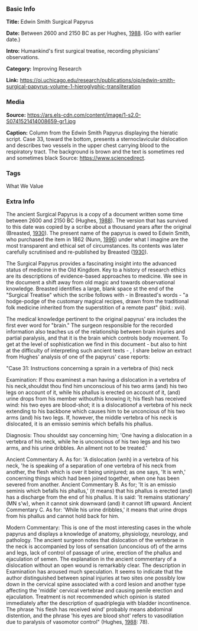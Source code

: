 ### Basic Info
**Title:** 
Edwin Smith Surgical Papyrus

**Date:** 
Between 2600 and 2150 BC as per Hughes, [1988](https://doi.org/10.1038/sc.1988.15). (Go with earlier date.)

**Intro:** 
Humankind's first surgical treatise, recording physicians' observations.

**Category:** 
Improving Research

**Link:** 
https://oi.uchicago.edu/research/publications/oip/edwin-smith-surgical-papyrus-volume-1-hieroglyphic-transliteration

### Media
**Source:** 
https://ars.els-cdn.com/content/image/1-s2.0-S0741521414008659-gr1.jpg

**Caption:**
Column from the Edwin Smith Papyrus displaying the hieratic script. Case 33, toward the bottom, presents a sternoclavicular dislocation and describes two vessels in the upper chest carrying blood to the respiratory tract. The background is brown and the text is sometimes red and sometimes black Source: https://www.sciencedirect.

### Tags

What We Value

### Extra Info

The ancient Surgical Papyrus is a copy of a document written some time between 2600 and 2150 BC (Hughes, [1988](https://doi.org/10.1038/sc.1988.15)). The version that has survived to this date was copied by a scribe about a thousand years after the original (Breasted, [1930](https://oi.uchicago.edu/research/publications/oip/edwin-smith-surgical-papyrus-volume-1-hieroglyphic-transliteration)). The present name of the papyrus is owed to Edwin Smith, who purchased the item in 1862 (Nunn, [1996](https://blackwells.co.uk/bookshop/product/Ancient-Egyptian-Medicine-by-John-F-Nunn-author/9780714109817)) under what I imagine are the most transparent and ethical set of circumstances. Its contents was later carefully scrutinised and re-published by Breasted ([1930](https://oi.uchicago.edu/research/publications/oip/edwin-smith-surgical-papyrus-volume-1-hieroglyphic-transliteration)).

The Surgical Papyrus provides a fascinating insight into the advanced status of medicine in the Old Kingdom. Key to a history of research ethics are its descriptions of evidence-based approaches to medicine. We see in the document a shift away from old magic and towards observational knowledge. Breasted identifies a large, blank space st the end of the "Surgical Treatise" which the scribe follows with - in Breasted's words - "a hodge-podge of the customary magical recipes, drawn from the traditional folk medicine inherited from the superstition of a remote past" (ibid.: xvii).

The medical knowledge pertinent to the original papyrus' era includes the first ever word for "brain." The surgeon responsible for the recorded information also teaches us of the relationship between brain injuries and partial paralysis, and that it is the brain which controls body movement. To get at the level of sophistication we find in this document - but also to hint at the difficulty of interpreting such ancient texts - , I share below an extract from Hughes' analysis of one of the papyrus' case reports:

"Case 31: Instructions concerning a sprain in a vertebra of (his) neck

Examination: If thou examinest a man having a dislocation in a vertebra of his neck,shouldst thou find him unconscious of his two arms (and) his two legs on account of it, while his phallus is erected on account of it, (and) urine drops from his member withouthis knowing it; his flesh has received wind: his two eyes are blood-shot; it is a dislocationof a vertebra of his neck extending to his backbone which causes him to be unconcious of his two arms (and) his two legs. If, however, the middle vertebra of his neck is dislocated, it is an emissio seminis which befalls his phallus.

Diagnosis: Thou shouldst say concerning him; 'One having a dislocation in a vertebra of his neck, while he is unconcious of his two legs and his two arms, and his urine dribbles. An ailment not to be treated.'

Ancient Commentary A. As for: 'A dislocation (wnh) in a vertebra of his neck, 'he is speaking of a separation of one vertebra of his neck from another, the flesh which is over it being uninjured; as one says, 'It is wnh,' concerning things which had been joined together, when one has been severed from another.
Ancient Commentary B. As for; 'It is an emissio seminis which befalls his phallus,' (it means) that his phallus is erected (and) has a discharge from the end of his phallus. It is said: 'It remains stationary' (MN s'w), when it cannot sink downward (and) it cannot lift upward.
Ancient Commentary C. As for: 'While his urine dribbles,' it means that urine drops
from his phallus and cannot hold back for him.

Modern Commentary: This is one of the most interesting cases in the whole papyrus and displays a knowledge of anatomy, physiology, neurology, and pathology. The ancient surgeon notes that dislocation of the vertebrae in the neck is accompanied by loss of sensation (unconcious of) of the arms and legs, lack of control of passage of urine, erection of the phallus and ejaculation of semen. The explanation in the ancient commentary of a dislocation without an open wound is remarkably clear. The description in Examination has aroused much speculation. It seems to indicate that the author distinguished between spinal injuries at two sites one possibly low down in the cervical spine associated with a cord lesion and another type affecting the 'middle' cervical vertebrae and causing penile erection and ejaculation. Treatment is not recommended which opinion is stated immediately after the description of quadriplegia with bladder incontinence. The phrase 'his flesh has received wind' probably means abdominal distention, and the phrase 'his eyes are blood shot' refers to vasodilation due to paralysis of vasomotor control" (Hughes, [1988](https://doi.org/10.1038/sc.1988.15): 78).
